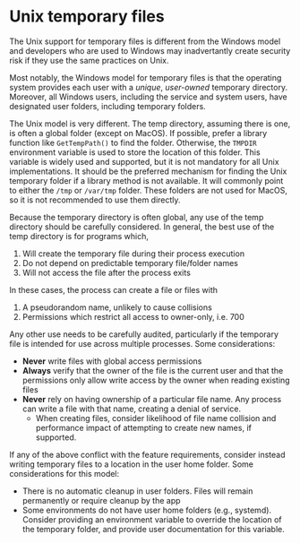 
# Unix temporary files

The Unix support for temporary files is different from the Windows model and developers who
are used to Windows may inadvertantly create security risk if they use the same practices on Unix.

Most notably, the Windows model for temporary files is that the operating system provides each user with a *unique*, *user-owned* temporary directory.
Moreover, all Windows users, including the service and system users, have designated user folders, including temporary folders.

The Unix model is very different. The temp directory, assuming there is one, is often a global folder (except on MacOS).
If possible, prefer a library function like `GetTempPath()` to find the folder. Otherwise,
the `TMPDIR` environment variable is used to store the location of this folder. This variable is
widely used and supported, but it is not mandatory for all Unix implementations. It should be the preferred
mechanism for finding the Unix temporary folder if a library method is not available. It will commonly
point to either the `/tmp` or `/var/tmp` folder. These folders are not used for MacOS, so it is not recommended
to use them directly.

Because the temporary directory is often global, any use of the temp directory should be carefully
considered. In general, the best use of the temp directory is for programs which,

1. Will create the temporary file during their process execution
1. Do not depend on predictable temporary file/folder names
1. Will not access the file after the process exits

In these cases, the process can create a file or files with
  1. A pseudorandom name, unlikely to cause collisions
  1. Permissions which restrict all access to owner-only, i.e. 700

Any other use needs to be carefully audited, particularly if the temporary file is intended for use across
multiple processes. Some considerations:

- **Never** write files with global access permissions
- **Always** verify that the owner of the file is the current user and that the permissions
  only allow write access by the owner when reading existing files
- **Never** rely on having ownership of a particular file name. Any process can write a file with that name,
  creating a denial of service.
  - When creating files, consider likelihood of file name collision and performance impact of attempting
    to create new names, if supported.

 If any of the above conflict with the feature requirements, consider instead writing temporary files to a
 location in the user home folder. Some considerations for this model:

 - There is no automatic cleanup in user folders. Files will remain permanently or require cleanup by the app
 - Some environments do not have user home folders (e.g., systemd). Consider providing an environment variable
   to override the location of the temporary folder, and provide user documentation for this variable.
